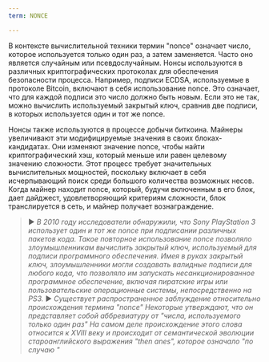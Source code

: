 ```yaml
---
term: NONCE

---
```

В контексте вычислительной техники термин "nonce" означает число, которое используется только один раз, а затем заменяется. Часто оно является случайным или псевдослучайным. Нонсы используются в различных криптографических протоколах для обеспечения безопасности процесса. Например, подписи ECDSA, используемые в протоколе Bitcoin, включают в себя использование nonce. Это означает, что для каждой подписи это число должно быть новым. Если это не так, можно вычислить используемый закрытый ключ, сравнив две подписи, в которых используется один и тот же nonce.

Нонсы также используются в процессе добычи биткоина. Майнеры увеличивают эти модифицируемые значения в своих блоках-кандидатах. Они изменяют значение nonce, чтобы найти криптографический хэш, который меньше или равен целевому значению сложности. Этот процесс требует значительных вычислительных мощностей, поскольку включает в себя исчерпывающий поиск среди большого количества возможных несов. Когда майнер находит nonce, который, будучи включенным в его блок, дает дайджест, удовлетворяющий критериям сложности, блок транслируется в сеть, и майнер получает вознаграждение.

> ► *В 2010 году исследователи обнаружили, что Sony PlayStation 3 использует один и тот же nonce при подписании различных пакетов кода. Такое повторное использование nonce позволяло злоумышленникам вычислить закрытый ключ, используемый для подписи программного обеспечения. Имея в руках закрытый ключ, злоумышленники могли создавать валидные подписи для любого кода, что позволяло им запускать несанкционированное программное обеспечение, включая пиратские игры или пользовательские операционные системы, непосредственно на PS3.*
> ► *Существует распространенное заблуждение относительно происхождения термина "nonce" Некоторые утверждают, что он представляет собой аббревиатуру от "числа, используемого только один раз" На самом деле происхождение этого слова относится к XVIII веку и происходит от семантической эволюции староанглийского выражения "then anes", которое означало "по случаю "*